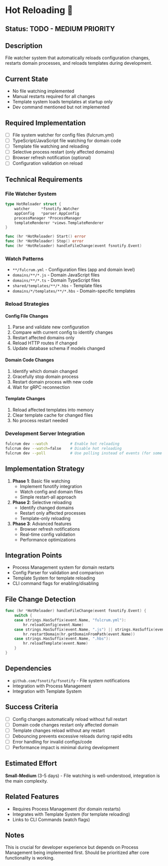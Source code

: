 # Hot Reloading 🚧

## Status: TODO - MEDIUM PRIORITY

## Description
File watcher system that automatically reloads configuration changes, restarts domain processes, and reloads templates during development.

## Current State
- No file watching implemented
- Manual restarts required for all changes
- Template system loads templates at startup only
- Dev command mentioned but not implemented

## Required Implementation
- [ ] File system watcher for config files (fulcrum.yml)
- [ ] TypeScript/JavaScript file watching for domain code
- [ ] Template file watching and reloading
- [ ] Selective process restart (only affected domains)
- [ ] Browser refresh notification (optional)
- [ ] Configuration validation on reload

## Technical Requirements

### File Watcher System
```go
type HotReloader struct {
    watcher     *fsnotify.Watcher
    appConfig   *parser.AppConfig
    processManager *ProcessManager
    templateRenderer *views.TemplateRenderer
}

func (hr *HotReloader) Start() error
func (hr *HotReloader) Stop() error
func (hr *HotReloader) handleFileChange(event fsnotify.Event)
```

### Watch Patterns
- `**/fulcrum.yml` - Configuration files (app and domain level)
- `domains/**/*.js` - Domain JavaScript files  
- `domains/**/*.ts` - Domain TypeScript files
- `shared/templates/**/*.hbs` - Template files
- `domains/*/templates/**/*.hbs` - Domain-specific templates

### Reload Strategies

#### Config File Changes
1. Parse and validate new configuration
2. Compare with current config to identify changes
3. Restart affected domains only
4. Reload HTTP routes if changed
5. Update database schema if models changed

#### Domain Code Changes  
1. Identify which domain changed
2. Gracefully stop domain process
3. Restart domain process with new code
4. Wait for gRPC reconnection

#### Template Changes
1. Reload affected templates into memory
2. Clear template cache for changed files
3. No process restart needed

### Development Server Integration
```bash
fulcrum dev --watch          # Enable hot reloading
fulcrum dev --watch=false    # Disable hot reloading
fulcrum dev --poll           # Use polling instead of events (for some filesystems)
```

## Implementation Strategy
1. **Phase 1**: Basic file watching
   - Implement fsnotify integration
   - Watch config and domain files
   - Simple restart-all approach
2. **Phase 2**: Selective reloading
   - Identify changed domains
   - Restart only affected processes  
   - Template-only reloading
3. **Phase 3**: Advanced features
   - Browser refresh notifications
   - Real-time config validation
   - Performance optimizations

## Integration Points
- Process Management system for domain restarts
- Config Parser for validation and comparison
- Template System for template reloading
- CLI command flags for enabling/disabling

## File Change Detection
```go
func (hr *HotReloader) handleFileChange(event fsnotify.Event) {
    switch {
    case strings.HasSuffix(event.Name, "fulcrum.yml"):
        hr.reloadConfig(event.Name)
    case strings.HasSuffix(event.Name, ".js") || strings.HasSuffix(event.Name, ".ts"):
        hr.restartDomain(hr.getDomainFromPath(event.Name))
    case strings.HasSuffix(event.Name, ".hbs"):
        hr.reloadTemplate(event.Name)
    }
}
```

## Dependencies
- `github.com/fsnotify/fsnotify` - File system notifications
- Integration with Process Management
- Integration with Template System

## Success Criteria
- [ ] Config changes automatically reload without full restart
- [ ] Domain code changes restart only affected domain
- [ ] Template changes reload without any restart
- [ ] Debouncing prevents excessive reloads during rapid edits
- [ ] Error handling for invalid configs/code
- [ ] Performance impact is minimal during development

## Estimated Effort
**Small-Medium** (3-5 days) - File watching is well-understood, integration is the main complexity.

## Related Features
- Requires Process Management (for domain restarts)
- Integrates with Template System (for template reloading)
- Links to CLI Commands (watch flags)

## Notes
This is crucial for developer experience but depends on Process Management being implemented first. Should be prioritized after core functionality is working.
